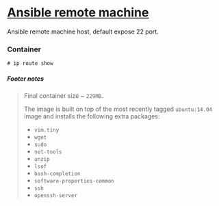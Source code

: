 # [Ansible remote machine][ansible]

Ansible remote machine host, default expose 22 port.

### Container

```shell
# ip route show
```

##### Footer notes

>
> Final container size ~ `229MB`.
>
> The image is built on top of the most recently tagged `ubuntu:14.04` image and installs the following extra packages:
> - `vim.tiny`
> - `wget`
> - `sudo`
> - `net-tools`
> - `unzip`
> - `lsof`
> - `bash-completion`
> - `software-properties-common`
> - `ssh`
> - `openssh-server`

[ansible]:https://docs.ansible.com/ansible/latest/index.html "Ansible"